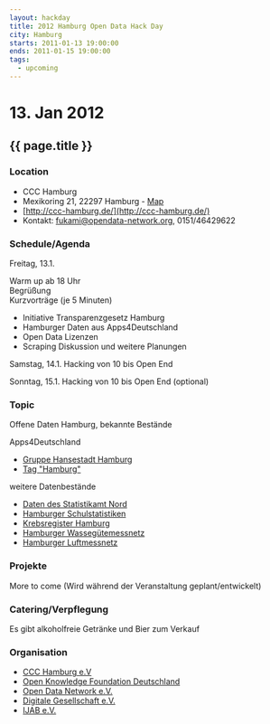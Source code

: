 ```yaml
---
layout: hackday
title: 2012 Hamburg Open Data Hack Day
city: Hamburg
starts: 2011-01-13 19:00:00
ends: 2011-01-15 19:00:00
tags:
  - upcoming
---
```

# 13. Jan 2012
## {{ page.title }}

### Location
- CCC Hamburg
- Mexikoring 21, 22297 Hamburg - [Map](http://maps.google.de/maps?q=Mexikoring+21,+22297+Hamburg&hl=de&sll=53.624281,10.025368&sspn=0.11484,0.220757&vpsrc=0&hnear=Mexikoring+21,+Winterhude+22297+Hamburg&t=m&z=16)
- [http://ccc-hamburg.de/](http://ccc-hamburg.de/)
- Kontakt: fukami@opendata-network.org, 0151/46429622

### Schedule/Agenda
Freitag, 13.1.

Warm up ab 18 Uhr<br/>
Begrüßung<br/>
Kurzvorträge (je 5 Minuten)
- Initiative Transparenzgesetz Hamburg
- Hamburger Daten aus Apps4Deutschland
- Open Data Lizenzen
- Scraping
Diskussion und weitere Planungen

Samstag, 14.1. 
Hacking von 10 bis Open End

Sonntag, 15.1. 
Hacking von 10 bis Open End (optional)

### Topic
Offene Daten Hamburg, bekannte Bestände

Apps4Deutschland
- [Gruppe Hansestadt Hamburg](http://offenedaten.de/group/hansedstadt-hamburg)
- [Tag "Hamburg"](http://offenedaten.de/tag/hamburg)

weitere Datenbestände
- [Daten des Statistikamt Nord](http://www.statistik-nord.de/daten)
- [Hamburger Schulstatistiken](http://www.hamburg.de/schulstatistiken)
- [Krebsregister Hamburg](http://www.krebsregister-hamburg.de/)
- [Hamburger Wassegütemessnetz](https://gateway.hamburg.de/HamburgGateway/FVP/Application/Index.aspx)
- [Hamburger Luftmessnetz](http://www.hamburger-luft.de/index.jsp)
  

### Projekte
More to come (Wird während der Veranstaltung geplant/entwickelt)

### Catering/Verpflegung
Es gibt alkoholfreie Getränke und Bier zum Verkauf

### Organisation
- [CCC Hamburg e.V](http://ccc-hamburg.de/)
- [Open Knowledge Foundation Deutschland](http://okfn.de)
- [Open Data Network e.V.](http://opendata-network.org/)
- [Digitale Gesellschaft e.V.](http://digitalegesellschaft.de/)
- [IJAB e.V.](http://www.ijab.de/)
